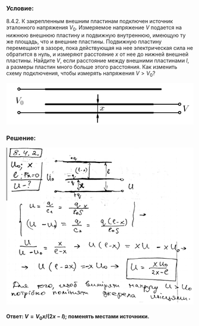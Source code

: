###  Условие:

$8.4.2.$ К закрепленным внешним пластинам подключен источник эталонного напряжения $V_0$. Измеряемое напряжение $V$ подается на нижнюю внешнюю пластину и подвижную внутреннюю, имеющую ту же площадь, что и внешние пластины. Подвижную пластину перемещают в зазоре, пока действующая на нее электрическая сила не обратится в нуль, и измеряют расстояние $x$ от нее до нижней внешней пластины. Найдите $V$, если расстояние между внешними пластинами $l$, а размеры пластин много больше этого расстояния. Как изменить схему подключения, чтобы измерять напряжения $V > V_0$?

![К задаче $8.4.2$|942x209, 75%](../../img/8.4.2/8.4.2.png)

###  Решение:

![|648x543, 67%](../../img/8.4.2/1.png)

####  Ответ: $V = V_0x/(2x − l)$; поменять местами источники.